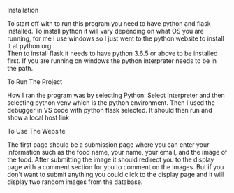 Installation

  To start off with to run this program you need to have python and flask installed.
To install python it will vary depending on what OS you are running, for me I use windows so I just went to the python website to install it at python.org.  
Then to install flask it needs to have python 3.6.5 or above to be installed first. If you are running on windows the python interpreter needs to be in the path.

To Run The Project

  How I ran the program was by selecting Python: Select Interpreter and then selecting python venv which is the python environment. 
Then I used the debugger in VS code with python flask selected. It should then run and show a local host link

To Use The Website

  The first page should be a submission page where you can enter your information such as the food name, your name, your email, and the image of the food.
After submitting the image it should redirect you to the display page with a comment section for you to comment on the images.
But if you don't want to submit anything you could click to the display page and it will display two random images from the database.
